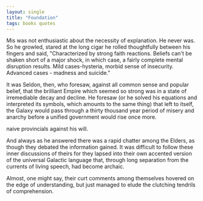 ```yaml
---
layout: single
title: "Foundation"
tags: books quotes
---
```


Mis was not enthusiastic about the necessity of explanation. He never was. So he growled,
stared at the long cigar he rolled thoughtfully between his fingers and said, "Characterized by
strong faith reactions. Beliefs can't be shaken short of a major shock, in which case, a fairly
complete mental disruption results. Mild cases-hysteria, morbid sense of insecurity. Advanced
cases - madness and suicide."

It was Seldon, then, who foresaw, against all common sense and popular belief, that the
brilliant Empire which seemed so strong was in a state of irremediable decay and decline. He
foresaw (or he solved his equations and interpreted its symbols, which amounts to the same
thing) that left to itself, the Galaxy would pass through a thirty thousand year period of misery
and anarchy before a unified government would rise once more.

naive provincials against his will.

And always as he answered there was a rapid chatter among the Elders, as though they
debated the information gained. It was difficult to follow these inner discussions of theirs for
they lapsed into their own accented version of the universal Galactic language that, through
long separation from the currents of living speech, had become archaic.

Almost, one might say, their curt comments among themselves hovered on the edge of
understanding, but just managed to elude the clutching tendrils of comprehension.
